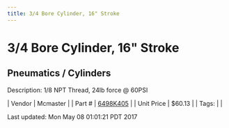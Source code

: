 ```yaml
---
title: 3/4 Bore Cylinder, 16" Stroke
---
```


# 3/4 Bore Cylinder, 16" Stroke
## Pneumatics / Cylinders
Description: 	1/8 NPT Thread, 24lb force @ 60PSI 

| Vendor | Mcmaster | 
| Part # | [6498K405](https://www.mcmaster.com/#6498K405) | 
| Unit Price | $60.13 | 
| Tags: |  | 

Last updated: Mon May 08 01:01:21 PDT 2017